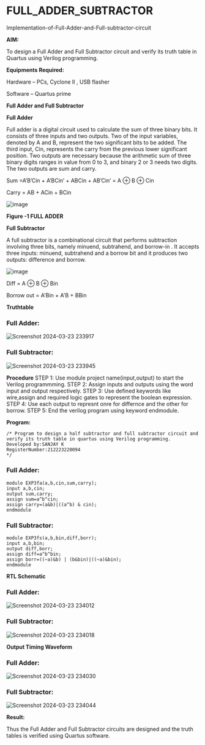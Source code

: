 # FULL_ADDER_SUBTRACTOR

Implementation-of-Full-Adder-and-Full-subtractor-circuit

**AIM:**

To design a Full Adder and Full Subtractor circuit and verify its truth table in Quartus using Verilog programming.

**Equipments Required:**

Hardware – PCs, Cyclone II , USB flasher

Software – Quartus prime

**Full Adder and Full Subtractor**

**Full Adder**

Full adder is a digital circuit used to calculate the sum of three binary bits. It consists of three inputs and two outputs. Two of the input variables, denoted by A and B, represent the two significant bits to be added. The third input, Cin, represents the carry from the previous lower significant position. Two outputs are necessary because the arithmetic sum of three binary digits ranges in value from 0 to 3, and binary 2 or 3 needs two digits. The two outputs are sum and carry.

Sum =A’B’Cin + A’BCin’ + ABCin + AB’Cin’ = A ⊕ B ⊕ Cin 

Carry = AB + ACin + BCin

![image](https://github.com/naavaneetha/FULL_ADDER_SUBTRACTOR/assets/154305477/0f30ba51-5ffb-4198-845f-18e054f675e7)

**Figure -1 FULL ADDER**

**Full Subtractor**

A full subtractor is a combinational circuit that performs subtraction involving three bits, namely minuend, subtrahend, and borrow-in . It accepts three inputs: minuend, subtrahend and a borrow bit and it produces two outputs: difference and borrow.

![image](https://github.com/naavaneetha/FULL_ADDER_SUBTRACTOR/assets/154305477/02b24f51-ab51-4304-9ad6-7b81ffc1ead5)

Diff = A ⊕ B ⊕ Bin 

Borrow out = A'Bin + A'B + BBin

**Truthtable**
### Full Adder:
![Screenshot 2024-03-23 233917](https://github.com/Aadithya2201/FULL_ADDER_SUBTRACTOR/assets/145917810/68b6f7f5-1d76-46ec-a7ee-259a45cad994)

### Full Subtractor:
![Screenshot 2024-03-23 233945](https://github.com/Aadithya2201/FULL_ADDER_SUBTRACTOR/assets/145917810/5a3e012b-20ca-4b24-85b6-e29a45bcee6a)

**Procedure**
  STEP 1: Use module project name(input,output) to start the Verilog programmming.
  STEP 2: Assign inputs and outputs using the word input and output respectively. 
  STEP 3: Use defined keywords like wire,assign and required logic gates to represent the boolean expression. 
  STEP 4: Use each output to represnt onre for differnce and the other for borrow. STEP 5: End the verilog program using keyword endmodule.

**Program:**
```
/* Program to design a half subtractor and full subtractor circuit and verify its truth table in quartus using Verilog programming.
Developed by:SANJAY K
RegisterNumber:212223220094
*/
```
### Full Adder:
```
module EXP3fa(a,b,cin,sum,carry);
input a,b,cin;
output sum,carry;
assign sum=a^b^cin;
assign carry=(a&b)|((a^b) & cin);
endmodule
```

### Full Subtractor:
```
module EXP3fs(a,b,bin,diff,borr);
input a,b,bin;
output diff,borr;
assign diff=a^b^bin;
assign borr=((~a)&b) | (b&bin)|((~a)&bin);
endmodule
```
**RTL Schematic**
### Full Adder:
![Screenshot 2024-03-23 234012](https://github.com/Aadithya2201/FULL_ADDER_SUBTRACTOR/assets/145917810/3c5aaf04-0768-4a9f-886b-110ed4ce86ff)

### Full Subtractor:
![Screenshot 2024-03-23 234018](https://github.com/Aadithya2201/FULL_ADDER_SUBTRACTOR/assets/145917810/670554df-5e33-49dd-8508-6ea6eba01e18)

**Output Timing Waveform**
### Full Adder:
![Screenshot 2024-03-23 234030](https://github.com/Aadithya2201/FULL_ADDER_SUBTRACTOR/assets/145917810/af1e4b2f-fec6-4d3e-8d0f-80da2823b1fe)

### Full Subtractor:
![Screenshot 2024-03-23 234044](https://github.com/Aadithya2201/FULL_ADDER_SUBTRACTOR/assets/145917810/d1be3519-e4c0-4be9-96f5-686011180886)

**Result:**

Thus the Full Adder and Full Subtractor circuits are designed and the truth tables is verified using Quartus software.



